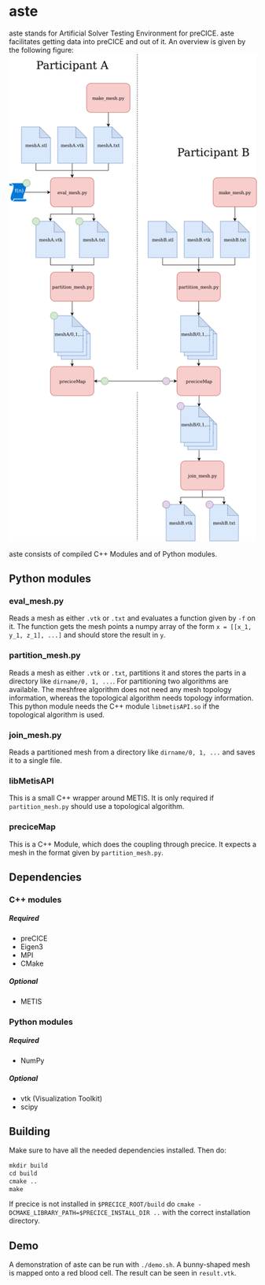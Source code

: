 # aste
aste stands for Artificial Solver Testing Environment for preCICE.
aste facilitates getting data into preCICE and out of it. An overview is given by the following figure:
![](doc/AsteFlow.png)

aste consists of compiled C++ Modules and of Python modules.
## Python modules
### eval_mesh.py
Reads a mesh as either `.vtk` or `.txt` and evaluates a function given by `-f` on it. The function gets the mesh points a numpy array of the form `x = [[x_1, y_1, z_1], ...]` and should store the result in `y`.
### partition_mesh.py
Reads a mesh as either `.vtk` or `.txt`, partitions it and stores the parts in a directory like `dirname/0, 1, ...`. 
For partitioning two algorithms are available. The meshfree algorithm does not need any mesh topology information, 
whereas the topological algorithm needs topology information. 
This python module needs the C++ module `libmetisAPI.so` if the topological algorithm is used.
### join_mesh.py
Reads a partitioned mesh from a directory like `dirname/0, 1, ...` and saves it to a single file.
### libMetisAPI
This is a small C++ wrapper around METIS. It is only required if `partition_mesh.py` should use a topological algorithm. 
### preciceMap
This is a C++ Module, which does the coupling through precice. It expects a mesh in the format given by `partition_mesh.py`.

## Dependencies
### C++ modules
##### Required
- preCICE
- Eigen3
- MPI
- CMake
##### Optional
- METIS
### Python modules
##### Required
- NumPy
##### Optional
- vtk (Visualization Toolkit)
- scipy
## Building
Make sure to have all the needed dependencies installed. Then do:
```
mkdir build
cd build
cmake ..
make
```
If precice is not installed in `$PRECICE_ROOT/build` do `cmake -DCMAKE_LIBRARY_PATH=$PRECICE_INSTALL_DIR ..` with the correct installation directory.
## Demo
A demonstration of aste can be run with `./demo.sh`. A bunny-shaped mesh is mapped onto a red blood cell. The result can be seen in `result.vtk`. 
